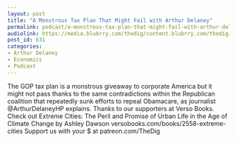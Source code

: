 ```yaml
---
layout: post
title: "A Monstrous Tax Plan That Might Fail with Arthur Delaney"
permalink: podcast/a-monstrous-tax-plan-that-might-fail-with-arthur-delaney
audiolink: https://media.blubrry.com/thedig/content.blubrry.com/thedig/The_Dig_-_EP_69_-_Delaney.mp3
post_id: 631
categories: 
- Arthur Delaney
- Economics
- Podcast
---
```


The GOP tax plan is a monstrous giveaway to corporate America but it might not pass thanks to the same contradictions within the Republican coalition that repeatedly sunk efforts to repeal Obamacare, as journalist @ArthurDelaneyHP explains. Thanks to our supporters at Verso Books. Check out Extreme Cities: The Peril and Promise of Urban Life in the Age of Climate Change by Ashley Dawson versobooks.com/books/2558-extreme-cities Support us with your $ at patreon.com/TheDig